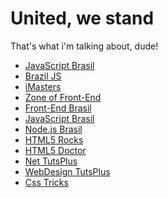 # United, we stand

That's what i'm talking about, dude!

* [JavaScript Brasil](http://javascriptbrasil.com/)
* [Brazil JS](http://braziljs.org/)
* [iMasters](http://imasters.com.br/)
* [Zone of Front-End](http://zofe.com.br)
* [Front-End Brasil](http://www.frontendbrasil.com.br)
* [JavaScript Brasil]()
* [Node.js Brasil]()
* [HTML5 Rocks](http://www.html5rocks.com)
* [HTML5 Doctor](http://html5doctor.com/)
* [Net TutsPlus](http://net.tutsplus.com)
* [WebDesign TutsPlus](http://webdesign.tutsplus.com)
* [Css Tricks](http://css-tricks.com/)
